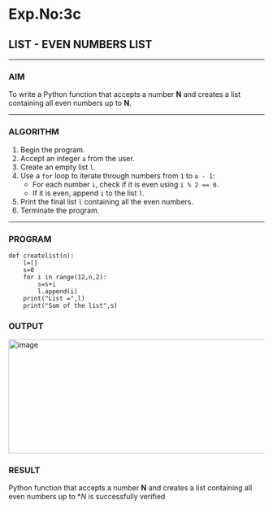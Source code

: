 # Exp.No:3c
## LIST - EVEN NUMBERS LIST

---

### AIM  
To write a Python function that accepts a number **N** and creates a list containing all even numbers up to **N**.

---

### ALGORITHM

1. Begin the program.  
2. Accept an integer `a` from the user.  
3. Create an empty list `l`.  
4. Use a `for` loop to iterate through numbers from `1` to `a - 1`:  
   - For each number `i`, check if it is even using `i % 2 == 0`.  
   - If it is even, append `i` to the list `l`.  
5. Print the final list `l` containing all the even numbers.  
6. Terminate the program.

---

### PROGRAM

```
def createlist(n):
    l=[]
    s=0
    for i in range(12,n,2):
        s=s+i
        l.append(i)
    print("List =",l)
    print("Sum of the list",s)
```

### OUTPUT

<img width="694" height="224" alt="image" src="https://github.com/user-attachments/assets/d272db5d-c521-42b1-a1dd-7a1f05406ee2" />


### RESULT

Python function that accepts a number **N** and creates a list containing all even numbers up to **N* is successfully verified

